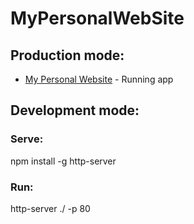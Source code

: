 # MyPersonalWebSite

## Production mode:

* [My Personal Website](https://murilloves.github.io/) - Running app

## Development mode:
### Serve:
npm install -g http-server

### Run:
http-server ./ -p 80

